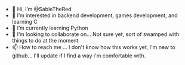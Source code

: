 - 👋 Hi, I’m @SableTheRed
- 👀 I’m interested in backend development, games development, and learning C
- 🌱 I’m currently learning Python
- 💞️ I’m looking to collaborate on... Not sure yet, sort of swamped with things to do at the moment
- 📫 How to reach me ... I don't know how this works yet, I'm new to github... I'll update if I find a way i'm comfortable with.

<!---
SableTheRed/SableTheRed is a ✨ special ✨ repository because its `README.md` (this file) appears on your GitHub profile.
You can click the Preview link to take a look at your changes.
--->
